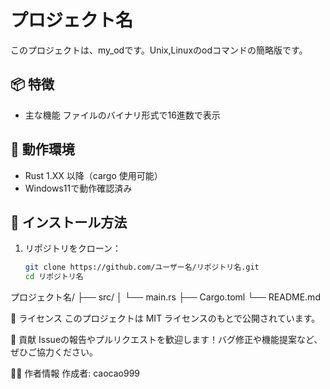 # プロジェクト名

このプロジェクトは、my_odです。Unix,Linuxのodコマンドの簡略版です。

## 📦 特徴

- 主な機能  ファイルのバイナリ形式で16進数で表示


## 🚀 動作環境

- Rust 1.XX 以降（cargo 使用可能）
- Windows11で動作確認済み

## 🔧 インストール方法

1. リポジトリをクローン：

   ```bash
   git clone https://github.com/ユーザー名/リポジトリ名.git
   cd リポジトリ名


プロジェクト名/
├── src/
│   └── main.rs
├── Cargo.toml
└── README.md

📄 ライセンス
このプロジェクトは MIT ライセンスのもとで公開されています。

🙏 貢献
Issueの報告やプルリクエストを歓迎します！バグ修正や機能提案など、ぜひご協力ください。

🧑‍💻 作者情報
作成者: caocao999
